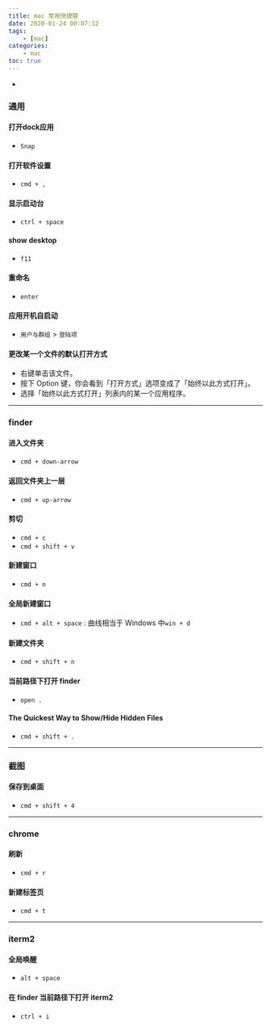 ```yaml
---
title: mac 常用快捷键
date: 2020-01-24 00:07:12
tags:
    - [mac]
categories:
    - mac
toc: true
---
```


-

<!-- more -->

### 通用

#### 打开dock应用

- `Snap`

#### 打开软件设置

-   `cmd + ,`

#### 显示启动台

-   `ctrl + space`

#### show desktop

-   `f11`

#### 重命名

-   `enter`

#### 应用开机自启动

-   `用户与群组` > `登陆项`

#### 更改某一个文件的默认打开方式

-   右键单击该文件。
-   按下 Option 键，你会看到「打开方式」选项变成了「始终以此方式打开」。
-   选择「始终以此方式打开」列表内的某一个应用程序。

---

### finder

#### 进入文件夹

-   `cmd + down-arrow`

#### 返回文件夹上一层

-   `cmd + up-arrow`

#### 剪切

-   `cmd + c`
-   `cmd + shift + v`

#### 新建窗口

-   `cmd + n`

#### 全局新建窗口

-   `cmd + alt + space` : 曲线相当于 Windows 中`win + d`

#### 新建文件夹

-   `cmd + shift + n`

#### 当前路径下打开 finder

-   `open .`

#### The Quickest Way to Show/Hide Hidden Files

-   `cmd + shift + .`

---

### 截图

#### 保存到桌面

-   `cmd + shift + 4`

---

### chrome

#### 刷新

-   `cmd + r`

#### 新建标签页

-   `cmd + t`

---

### iterm2

#### 全局唤醒

-   `alt + space`

#### 在 finder 当前路径下打开 iterm2

-   `ctrl + i`
